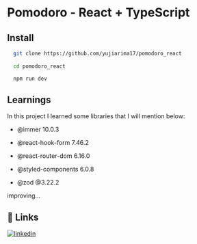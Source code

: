 
# Pomodoro   - React + TypeScript



## Install


```bash
  git clone https://github.com/yujiarima17/pomodoro_react
  
  cd pomodoro_react

  npm run dev
```
    
## Learnings

In this project I learned some libraries that I will mention below:

- @immer 10.0.3

- @react-hook-form 7.46.2

- @react-router-dom 6.16.0

- @styled-components 6.0.8

- @zod @3.22.2

improving...
## 🔗 Links

[![linkedin](https://img.shields.io/badge/linkedin-0A66C2?style=for-the-badge&logo=linkedin&logoColor=white)](https://www.linkedin.com/in/yuji-arima-7b7059209/)

